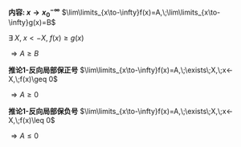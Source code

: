 **内容: $x\to x_0^{-\infty}$**
$\lim\limits_{x\to-\infty}f(x)=A,\;\lim\limits_{x\to-\infty}g(x)=B$

$\exists\;X,\;x<-X,\;f(x)\geq g(x)$

$\Rightarrow A\geq B$

**推论1-反向局部保正号**
$\lim\limits_{x\to-\infty}f(x)=A,\;\exists\;X,\;x<-X,\;f(x)\geq 0$

$\Rightarrow A\geq 0$

**推论1-反向局部保负号**
$\lim\limits_{x\to-\infty}f(x)=A,\;\exists\;X,\;x<-X,\;f(x)\leq 0$

$\Rightarrow A\leq 0$
